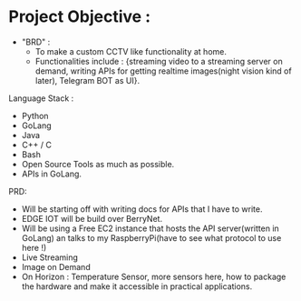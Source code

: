 
# Project Objective : 
  
- "BRD" : 
    - To make a custom CCTV like functionality at home.
    - Functionalities include : {streaming video to a streaming server on demand, writing APIs for getting realtime images(night vision kind of later), Telegram BOT as UI}.


Language Stack :     
- Python
- GoLang
- Java
- C++ / C 
- Bash
- Open Source Tools as much as possible.
- APIs in GoLang.

PRD:
- Will be starting off with writing docs for APIs that I have to write. 
- EDGE IOT will be build over BerryNet. 
- Will be using a Free EC2 instance that hosts the API server(written in GoLang) an talks to my RaspberryPi(have to see what protocol to use here !)
- Live Streaming
- Image on Demand
- On Horizon : Temperature Sensor, more sensors here, how to package the hardware and make it accessible in practical applications. 


